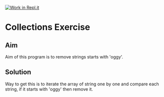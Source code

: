 [![Work in Repl.it](https://classroom.github.com/assets/work-in-replit-14baed9a392b3a25080506f3b7b6d57f295ec2978f6f33ec97e36a161684cbe9.svg)](https://classroom.github.com/online_ide?assignment_repo_id=2971040&assignment_repo_type=AssignmentRepo)
# Collections Exercise

## Aim

Aim of this program is to remove strings starts with 'oggy'.

## Solution

Way to get this is to iterate the array of string one by one and compare each string, if it starts with 'oggy' then remove it.
